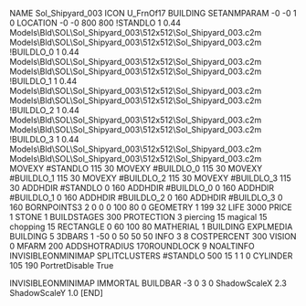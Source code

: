 NAME Sol_Shipyard_003
ICON U_FrnOf17
BUILDING
SETANMPARAM -0 -0 1 0
LOCATION -0 -0 800 800
!STANDLO      1 0.44 Models\Bld\SOL\Sol_Shipyard_003\512x512\Sol_Shipyard_003.c2m Models\Bld\SOL\Sol_Shipyard_003\512x512\Sol_Shipyard_003.c2m 
!BUILDLO_0    1 0.44 Models\Bld\SOL\Sol_Shipyard_003\512x512\Sol_Shipyard_003.c2m Models\Bld\SOL\Sol_Shipyard_003\512x512\Sol_Shipyard_003.c2m 
!BUILDLO_1    1 0.44 Models\Bld\SOL\Sol_Shipyard_003\512x512\Sol_Shipyard_003.c2m Models\Bld\SOL\Sol_Shipyard_003\512x512\Sol_Shipyard_003.c2m 
!BUILDLO_2    1 0.44 Models\Bld\SOL\Sol_Shipyard_003\512x512\Sol_Shipyard_003.c2m Models\Bld\SOL\Sol_Shipyard_003\512x512\Sol_Shipyard_003.c2m 
!BUILDLO_3    1 0.44 Models\Bld\SOL\Sol_Shipyard_003\512x512\Sol_Shipyard_003.c2m Models\Bld\SOL\Sol_Shipyard_003\512x512\Sol_Shipyard_003.c2m 
MOVEXY #STANDLO   115 30
MOVEXY #BUILDLO_0 115 30
MOVEXY #BUILDLO_1 115 30
MOVEXY #BUILDLO_2 115 30
MOVEXY #BUILDLO_3 115 30
ADDHDIR #STANDLO 0 160
ADDHDIR #BUILDLO_0 0 160
ADDHDIR #BUILDLO_1 0 160
ADDHDIR #BUILDLO_2 0 160
ADDHDIR #BUILDLO_3 0 160
BORNPOINTS3 2 0 0 0 100 80 0
GEOMETRY 1 199 32
LIFE     3000
PRICE 1 STONE 1
BUILDSTAGES 300
PROTECTION 3 piercing 15 magical 15 chopping 15
RECTANGLE    0 60 100 80
MATHERIAL 1 BUILDING
EXPLMEDIA BUILDING 5
3DBARS 1 -50 0 50 50 50
INFO 3 8
COSTPERCENT 300
VISION 0
MFARM 200
ADDSHOTRADIUS 170ROUNDLOCK 9
NOALTINFO
INVISIBLEONMINIMAP
SPLITCLUSTERS #STANDLO 500 15 1 1 0
CYLINDER 105 190
PortretDisable True

INVISIBLEONMINIMAP
IMMORTAL
BUILDBAR -3 0 3 0
ShadowScaleX 2.3
ShadowScaleY 1.0
[END]
